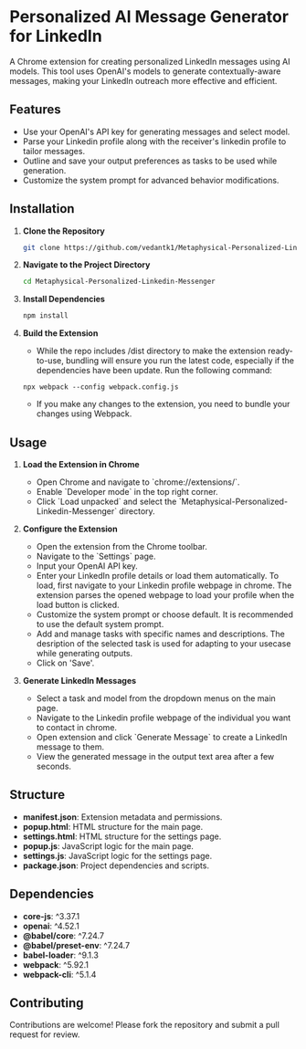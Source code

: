 # Personalized AI Message Generator for LinkedIn

A Chrome extension for creating personalized LinkedIn messages using AI models. This tool uses OpenAI's models to generate contextually-aware messages, making your LinkedIn outreach more effective and efficient.

## Features

- Use your OpenAI's API key for generating messages and select model.
- Parse your Linkedin profile along with the receiver's linkedin profile to tailor messages.
- Outline and save your output preferences as tasks to be used while generation.
- Customize the system prompt for advanced behavior modifications.

## Installation

1. **Clone the Repository**
   ```bash
   git clone https://github.com/vedantk1/Metaphysical-Personalized-Linkedin-Messenger
   ```
2. **Navigate to the Project Directory**
   ```bash
   cd Metaphysical-Personalized-Linkedin-Messenger
   ```
3. **Install Dependencies**
   ```bash
   npm install
   ```
4. **Build the Extension**

    - While the repo includes /dist directory to make the extension ready-to-use, bundling will ensure you run the latest code, especially if the dependencies have been update. Run the following command:
    ```
    npx webpack --config webpack.config.js
    ```
    - If you make any changes to the extension, you need to bundle your changes using Webpack. 


   

## Usage

1. **Load the Extension in Chrome**
   - Open Chrome and navigate to \`chrome://extensions/\`.
   - Enable \`Developer mode\` in the top right corner.
   - Click \`Load unpacked\` and select the \`Metaphysical-Personalized-Linkedin-Messenger\` directory.

2. **Configure the Extension**
   - Open the extension from the Chrome toolbar.
   - Navigate to the \`Settings\` page.
   - Input your OpenAI API key.
   - Enter your LinkedIn profile details or load them automatically. To load, first navigate to your Linkedin profile webpage in chrome. The extension parses the opened webpage to load your profile when the load button is clicked.
   - Customize the system prompt or choose default. It is recommended to use the default system prompt.
   - Add and manage tasks with specific names and descriptions. The desription of the selected task is used for adapting to your usecase while generating outputs.
   - Click on 'Save'.

3. **Generate LinkedIn Messages**
   - Select a task and model from the dropdown menus on the main page.
   - Navigate to the Linkedin profile webpage of the individual you want to contact in chrome.
   - Open extension and click \`Generate Message\` to create a LinkedIn message to them.
   - View the generated message in the output text area after a few seconds.

## Structure

- **manifest.json**: Extension metadata and permissions.
- **popup.html**: HTML structure for the main page.
- **settings.html**: HTML structure for the settings page.
- **popup.js**: JavaScript logic for the main page.
- **settings.js**: JavaScript logic for the settings page.
- **package.json**: Project dependencies and scripts.

## Dependencies

- **core-js**: ^3.37.1
- **openai**: ^4.52.1
- **@babel/core**: ^7.24.7
- **@babel/preset-env**: ^7.24.7
- **babel-loader**: ^9.1.3
- **webpack**: ^5.92.1
- **webpack-cli**: ^5.1.4

## Contributing

Contributions are welcome! Please fork the repository and submit a pull request for review.